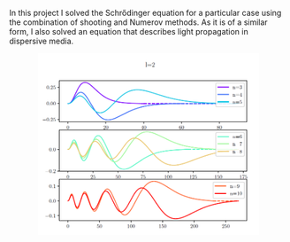 In this project I solved the Schrődinger equation for a particular case using the combination of shooting and Numerov methods.
As it is of a similar form, I also solved an equation that describes light propagation in dispersive media.

<div style="text-align: center;">
    <img src="teaser.png" alt="Schrődinger equation solutions" width="400"/>
</div>
